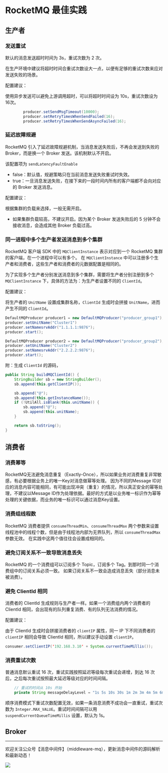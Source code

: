 # RocketMQ 最佳实践

## 生产者

### 发送重试

默认的消息发送超时时间为 3s，重试次数为 2 次。

在生产环境中建议将超时时间合重试次数设大一点，以便有足够的重试次数来应对发送失败的场景。

配置建议：

使用异步发送可以避免上游调用超时，可以将超时时间设为 10s，重试次数设为 16次。

```java
        producer.setSendMsgTimeout(10000);
        producer.setRetryTimesWhenSendFailed(16);
        producer.setRetryTimesWhenSendAsyncFailed(16);
```

### 延迟故障规避

RocketMQ 引入了延迟故障规避机制，当消息发送失败后，不再会发送到失败的 Broker，而是换一个 Broker 发送。该机制默认不开启。

该配置项为 `sendLatencyFaultEnable`

* false：默认值，规避策略只在当前消息发送失败重试时失效。
* true：一旦消息发送失败，在接下来的一段时间内所有的客户端都不会向对应的 Broker 发送消息。

配置建议：

根据集群的负载来选择，一般无需开启。

* 如果集群负载较高，不建议开启。因为某个 Broker 发送失败后的 5 分钟不会接收消息，会造成其他 Broker 负载过高。

### 同一进程中多个生产者发送消息到多个集群

RocketMQ 客户端 SDK 中的 `MQClientInstance` 表示对应到一个 RocketMQ 集群的客户端，在一个进程中可以有多个。
在 `MQClientInstance` 中可以注册多个生产者和消费者，这些生产者和消费者的元数据配置是相同的。

为了实现多个生产者分别发送消息到多个集群，需要将生产者分别注册到多个 `MQClientInstance` 下，具体的方法为：为生产者设置不同的 `ClientId`。

配置建议：

将生产者的 `UnitName` 设置成集群名称，`ClientId` 生成时会拼接 `UnitName`，进而产生不同的 `ClientId`。

```java
DefaultMQProducer producer1 = new DefaultMQProducer("producer_group1");
producer.setUnitName("Cluster1")
producer.setNamesrvAddr("1.1.1.1:9876");
producer.start();

DefaultMQProducer producer2 = new DefaultMQProducer("producer_group2");
producer.setUnitName("Cluster2")
producer.setNamesrvAddr("2.2.2.2:9876");
producer.start();
```

附：生成 `ClientId` 的源码，

```java
public String buildMQClientId() {
    StringBuilder sb = new StringBuilder();
    sb.append(this.getClientIP());

    sb.append("@");
    sb.append(this.getInstanceName());
    if (!UtilAll.isBlank(this.unitName)) {
        sb.append("@");
        sb.append(this.unitName);
    }

    return sb.toString();
}
```

## 消费者

### 消费幂等

RocketMQ无法避免消息重复（Exactly-Once），所以如果业务对消费重复非常敏感，有必要根据业务上的唯一Key对消息做幂等处理。
因为不同的Message ID对应的消息内容可能相同，有可能出现冲突（重复）的情况，所以真正安全的幂等处理，不建议以Message ID作为处理依据。最好的方式是以业务唯一标识作为幂等处理的关键依据，而业务的唯一标识可以通过消息Key设置。

### 消费组线程数

RocketMQ 消费者提供 `consumeThreadMin`、`consumeThreadMax` 两个参数来设置线程池中的线程个数，但是由于线程池内部为无界队列，所以 `consumeThreadMax` 参数无效。
在实践中这两个值往往会设置成相同的。

### 避免订阅关系不一致导致消息丢失

RocketMQ 的一个消费组可以订阅多个 Topic，订阅多个 Tag。到那时同一个消费组中的订阅关系必须一致。
如果订阅关系不一致会造成消息丢失（部分消息未被消费）。

### 避免 ClientId 相同

消费者的 ClientId 生成规则与生产者一样。如果一个消费组内两个消费者的 ClientId 相同，会出现有的队列重复消费、有的队列无法消费的情况。

配置建议：

由于 ClientId 生成时会拼接消费者的 `clientIP` 属性，同一 IP 下不同消费者的 `clientIP` 相同会导致 ClientId 相同，所以建议手动设置 `clientIP`。

```java
consumer.setClientIP('192.168.3.10' + System.currentTimeMillis());
```

### 消费重试次数

普通消息默认重试 16 次，重试实践按照延迟等级每次重试会递增，到达 16 次后，之后每次重试按照最大延迟等级对应的时间间隔。

```java
    // 重试的时间从 10s 开始
    private String messageDelayLevel = "1s 5s 10s 30s 1m 2m 3m 4m 5m 6m 7m 8m 9m 10m 20m 30m 1h 2h";
```

顺序消费模式下重试次数配置无效，如果一条消息消费不成功会一直重试，重试次数为 `Integer.MAX_VALUE`。重试时间间隔可以用 `suspendCurrentQueueTimeMillis` 设置，默认为 1s。

## Broker



---

欢迎关注公众号【消息中间件】（middleware-mq），更新消息中间件的源码解析和最新动态！

![](https://scarb-images.oss-cn-hangzhou.aliyuncs.com/img/202205170102971.jpg)
